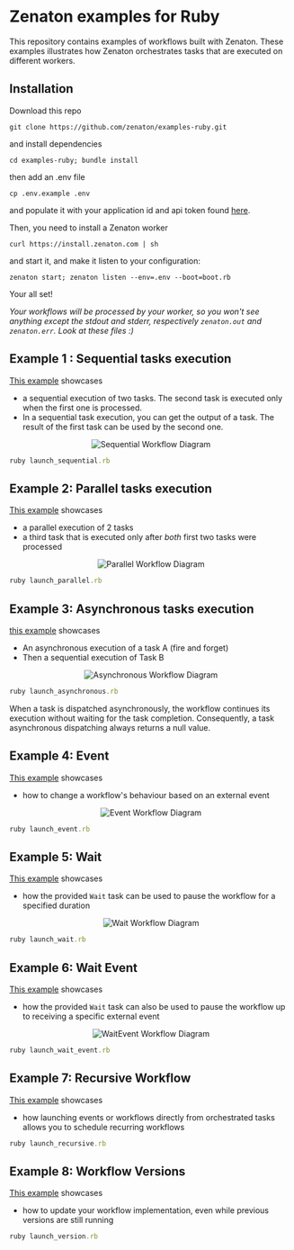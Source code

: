 # Zenaton examples for Ruby
This repository contains examples of workflows built with Zenaton. These examples illustrates how Zenaton orchestrates tasks that are executed on different workers.

## Installation
Download this repo
```
git clone https://github.com/zenaton/examples-ruby.git
```
and install dependencies
```
cd examples-ruby; bundle install
```
then add an .env file
```
cp .env.example .env
```
and populate it with your application id and api token found [here](https://zenaton.com/app/api).

Then, you need to install a Zenaton worker
```
curl https://install.zenaton.com | sh
```
and start it, and make it listen to your configuration:
```
zenaton start; zenaton listen --env=.env --boot=boot.rb
```
Your all set!


*Your workflows will be processed by your worker, so you won't see anything except the stdout and stderr, respectively `zenaton.out` and `zenaton.err`. Look at these files :)*

## Example 1 : Sequential tasks execution
[This example](https://github.com/zenaton/examples-ruby/tree/master/workflows/sequential_workflow.rb) showcases
- a sequential execution of two tasks. The second task is executed only when the first one is processed.
- In a sequential task execution, you can get the output of a task. The result of the first task can be used by the second one.

<p align="center">
    <img src="support/sequential_workflow.png" alt="Sequential Workflow Diagram" />
</p>

```ruby
ruby launch_sequential.rb
```

## Example 2: Parallel tasks execution
[This example](https://github.com/zenaton/examples-ruby/tree/master/workflows/parallel_workflow.rb) showcases
- a parallel execution of 2 tasks
- a third task that is executed only after *both* first two tasks were processed

<p align="center">
    <img src="support/parallel_workflow.png" alt="Parallel Workflow Diagram" />
</p>

```ruby
ruby launch_parallel.rb
```

## Example 3: Asynchronous tasks execution
[this example](https://github.com/zenaton/examples-ruby/tree/master/workflows/asynchronous_workflow.rb) showcases
- An asynchronous execution of a task A (fire and forget)
- Then a sequential execution of Task B

<p align="center">
    <img src="support/asynchronous_workflow.png" alt="Asynchronous Workflow Diagram" />
</p>

```ruby
ruby launch_asynchronous.rb
```

When a task is dispatched asynchronously, the workflow continues its execution without waiting for the task completion. Consequently, a task asynchronous dispatching always returns a null value.

## Example 4: Event
[This example](https://github.com/zenaton/examples-ruby/tree/master/workflows/event_workflow.rb) showcases
- how to change a workflow's behaviour based on an external event

<p align="center">
    <img src="support/event_workflow.png" alt="Event Workflow Diagram" />
</p>

```ruby
ruby launch_event.rb
```

## Example 5: Wait
[This example](https://github.com/zenaton/examples-ruby/tree/master/workflows/wait_workflow.rb) showcases
- how the provided `Wait` task can be used to pause the workflow for a specified duration

<p align="center">
    <img src="support/wait_workflow.png" alt="Wait Workflow Diagram" />
</p>

```ruby
ruby launch_wait.rb
```

## Example 6: Wait Event
[This example](https://github.com/zenaton/examples-ruby/tree/master/workflows/wait_event_workflow.rb) showcases
- how the provided `Wait` task can also be used to pause the workflow up to receiving a specific external event

<p align="center">
    <img src="support/waitEvent_workflow.png" alt="WaitEvent Workflow Diagram" />
</p>

```ruby
ruby launch_wait_event.rb
```

## Example 7: Recursive Workflow
[This example](https://github.com/zenaton/examples-ruby/tree/master/recursive/recursive_workflow.rb) showcases
- how launching events or workflows directly from orchestrated tasks allows you to schedule recurring workflows

```ruby
ruby launch_recursive.rb
```

## Example 8: Workflow Versions
[This example](https://github.com/zenaton/examples-ruby/tree/master/workflows/version_workflow.rb) showcases
- how to update your workflow implementation, even while previous versions are still running

```ruby
ruby launch_version.rb
```
